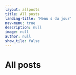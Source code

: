 ```yaml
---
layout: allposts
title: All posts
landing-title: 'Menu s du jour'
nav-menu: true
description: null
image: null
author: null
show_tile: false
---
```


<h1>All posts</h1>

